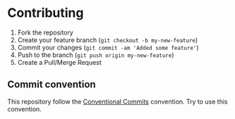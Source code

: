 # Contributing

1. Fork the repository
2. Create your feature branch (`git checkout -b my-new-feature`)
3. Commit your changes (`git commit -am 'Added some feature'`)
4. Push to the branch (`git push origin my-new-feature`)
5. Create a Pull/Merge Request

## Commit convention

This repository follow the [Conventional Commits](https://www.conventionalcommits.org/en/v1.0.0/) convention.
Try to use this convention.

